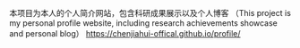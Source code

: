 本项目为本人的个人简介网站，包含科研成果展示以及个人博客
（This project is my personal profile website, including research achievements showcase and personal blog）
https://chenjiahui-offical.github.io/profile/